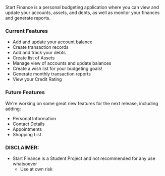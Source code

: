 
Start Finance is a personal budgeting application where you can view and update your accounts, assets, and debts, as well as monitor your finances and generate reports.

### Current Features

- Add and update your account balance
- Create transaction records
- Add and track your debts
- Create list of Assets
- Manage view of accounts and update balances
- Create a wish list for your budgeting goals!
- Generate monthly transaction reports 
- View your Credit Rating

### Future Features

We're working on some great new features for the next release, including adding:

- Personal Information
- Contact Details
- Appointments
- Shopping List


### DISCLAIMER:

* Start Finance is a Student Project and not recommended for any use whatsoever
    * Use at own risk
 
